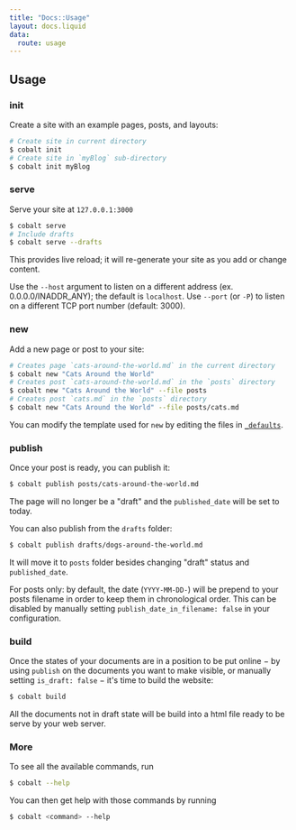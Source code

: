 ```yaml
---
title: "Docs::Usage"
layout: docs.liquid
data:
  route: usage
---
```

## Usage

### init

Create a site with an example pages, posts, and layouts:
```bash
# Create site in current directory
$ cobalt init
# Create site in `myBlog` sub-directory
$ cobalt init myBlog
```

### serve

Serve your site at `127.0.0.1:3000`
```bash
$ cobalt serve
# Include drafts
$ cobalt serve --drafts
```
This provides live reload; it will re-generate your site as you add or change content.

Use the `--host` argument to listen on a different address (ex. 0.0.0.0/INADDR\_ANY);
the default is `localhost`.  Use `--port` (or `-P`) to listen on a different TCP port
number (default: 3000).

### new

Add a new page or post to your site:
```bash
# Creates page `cats-around-the-world.md` in the current directory
$ cobalt new "Cats Around the World"
# Creates post `cats-around-the-world.md` in the `posts` directory
$ cobalt new "Cats Around the World" --file posts
# Creates post `cats.md` in the `posts` directory
$ cobalt new "Cats Around the World" --file posts/cats.md
```

You can modify the template used for `new` by editing the files in [`_defaults`](/docs/directory).

### publish

Once your post is ready, you can publish it:
```bash
$ cobalt publish posts/cats-around-the-world.md
```

The page will no longer be a "draft" and the `published_date` will be set to today. 

You can also publish from the `drafts` folder:
```bash
$ cobalt publish drafts/dogs-around-the-world.md
```

It will move it to `posts` folder besides changing "draft" status and `published_date`.

For posts only: by default, the date (`YYYY-MM-DD-`) will be prepend to your posts
filename in order to keep them in chronological order. This can be disabled by manually
setting `publish_date_in_filename: false` in your configuration.

### build

Once the states of your documents are in a position to be put online − by using
`publish` on the documents you want to make visible, or manually setting
`is_draft: false` − it's time to build the website:

```bash
$ cobalt build
```

All the documents not in draft state will be build into a html file ready to be serve by
your web server.

### More

To see all the available commands, run
```bash
$ cobalt --help
```

You can then get help with those commands by running
```bash
$ cobalt <command> --help
```
